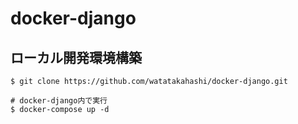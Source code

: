 # docker-django

## ローカル開発環境構築

```
$ git clone https://github.com/watatakahashi/docker-django.git

# docker-django内で実行
$ docker-compose up -d

```

